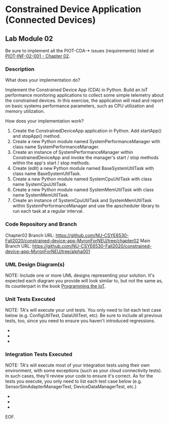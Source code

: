 # Constrained Device Application (Connected Devices)

## Lab Module 02

Be sure to implement all the PIOT-CDA-* issues (requirements) listed at [PIOT-INF-02-001 - Chapter 02](https://github.com/orgs/programming-the-iot/projects/1#column-9974938).

### Description

What does your implementation do? 

Implement the Constrained Device App (CDA) in Python. Build an IoT performance monitoring applications to collect some simple telemetry about the constrained devices. In this exercise, the application will read and report on basic systems performance parameters, such as CPU utilization and memory utilization.

How does your implementation work?
1.	Create the ConstrainedDeviceApp application in Python. Add startApp() and stopApp() method.
2.	Create a new Python module named SystemPerformanceManager with class name SystemPerformanceManager.
3.	Create an instance of SystemPerformanceManager within ConstrainedDeviceApp and invoke the manager's start / stop methods within the app's start / stop methods.
4.	Create (edit) a new Python module named BaseSystemUtilTask with class name BaseSystemUtilTask.
5.	Create a new Python module named SystemCpuUtilTask with class name SystemCpuUtilTask.
6.  Create a new Python module named SystemMemUtilTask with class name SystemMemUtilTask.
7.  Create an instance of SystemCpuUtilTask and SystemMemUtilTask within SystemPerformanceManager and use the apscheduler library to run each task at a regular interval.

### Code Repository and Branch

Chapter02 Branch URL: https://github.com/NU-CSYE6530-Fall2020/constrained-device-app-MyronForNEU/tree/chapter02
Main Branch URL: https://github.com/NU-CSYE6530-Fall2020/constrained-device-app-MyronForNEU/tree/alpha001

### UML Design Diagram(s)

NOTE: Include one or more UML designs representing your solution. It's expected each
diagram you provide will look similar to, but not the same as, its counterpart in the
book [Programming the IoT](https://learning.oreilly.com/library/view/programming-the-internet/9781492081401/).


### Unit Tests Executed

NOTE: TA's will execute your unit tests. You only need to list each test case below
(e.g. ConfigUtilTest, DataUtilTest, etc). Be sure to include all previous tests, too,
since you need to ensure you haven't introduced regressions.

- 
- 
- 

### Integration Tests Executed

NOTE: TA's will execute most of your integration tests using their own environment, with
some exceptions (such as your cloud connectivity tests). In such cases, they'll review
your code to ensure it's correct. As for the tests you execute, you only need to list each
test case below (e.g. SensorSimAdapterManagerTest, DeviceDataManagerTest, etc.)

- 
- 
- 

EOF.

